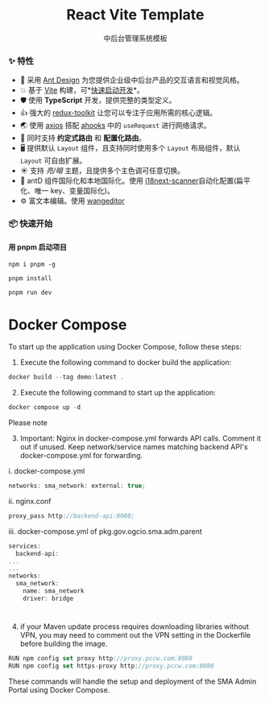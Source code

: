 <h1 align="center">React Vite Template</h1>

<div align="center">中后台管理系统模板</div>

### ✨ 特性

- 🌈 采用 [Ant Design](https://ant.design/index-cn) 为您提供企业级中后台产品的交互语言和视觉风格。
- 💥 基于 [Vite](https://vitejs.dev/) 构建，可*[快速启动开发](https://vitejs.dev/guide/why.html)*。
- 🛡 使用 **TypeScript** 开发，提供完整的类型定义。
- 👍 强大的 [redux-toolkit](https://redux-toolkit.js.org/) 让您可以专注于应用所需的核心逻辑。
- 🌏 使用 [axios](https://www.axios-http.cn/) 搭配 [ahooks](https://ahooks.js.org/zh-CN/) 中的 `useRequest` 进行网络请求。
- 🔌 同时支持 **约定式路由** 和 **配置化路由**。
- 🖥 提供默认 `Layout` 组件，且支持同时使用多个 `Layout` 布局组件，默认 `Layout` 可自由扩展。
- ☀ 支持 _亮/暗_ 主题，且提供多个主色调可任意切换。
- 🔨 antD 组件国际化和本地国际化。使用 [i18next-scanner](https://juejin.cn/post/7325132202970660873)自动化配置(扁平化、唯一 key、变量国际化)。
- ⚙️ 富文本编辑。使用 [wangeditor](https://www.wangeditor.com/)

### 📦 快速开始

#### 用 pnpm 启动项目

```
npm i pnpm -g

pnpm install

pnpm run dev
```

#

# Docker Compose

To start up the application using Docker Compose, follow these steps:

1. Execute the following command to docker build the application:

```javascript
docker build --tag demo:latest .
```

2. Execute the following command to start up the application:

```javascript
docker compose up -d
```

Please note

3. Important: Nginx in docker-compose.yml forwards API calls. Comment it out if unused.
   Keep network/service names matching backend API's docker-compose.yml for forwarding.

i. docker-compose.yml

```javascript
networks: sma_network: external: true;
```

ii. nginx.conf

```javascript
proxy_pass http://backend-api:8080;
```

iii. docker-compose.yml of pkg.gov.ogcio.sma.adm.parent

```javascript
services:
  backend-api:
...
...
networks:
  sma_network:
    name: sma_network
    driver: bridge
```

#

4. if your Maven update process requires downloading libraries without VPN, you may need to comment out the VPN setting in the Dockerfile before building the image.

```javascript
RUN npm config set proxy http://proxy.pccw.com:8080
RUN npm config set https-proxy http://proxy.pccw.com:8080
```

These commands will handle the setup and deployment of the SMA Admin Portal using Docker Compose.
